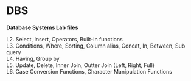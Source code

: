 # DBS
<b>Database Systems Lab files</b>

L2.  Select, Insert, Operators, Built-in functions </br>
L3.  Conditions, Where, Sorting, Column alias, Concat, In, Between, Sub query </br>
L4.  Having, Group by </br>
L5.  Update, Delete, Inner Join, Outter Join (Left, Right, Full) </br>
L6.  Case Conversion Functions, Character Manipulation Functions </br>